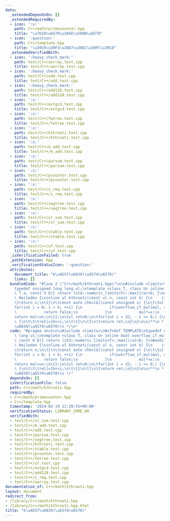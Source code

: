 ```yaml
---
data:
  _extendedDependsOn: []
  _extendedRequiredBy:
  - icon: ':x:'
    path: C++/math/primecounter.hpp
    title: "\u7D20\u6570\u306E\u500B\u6570"
  - icon: ':question:'
    path: C++/template.hpp
    title: "\u30C6\u30F3\u30D7\u30EC\u30FC\u30C8"
  _extendedVerifiedWith:
  - icon: ':heavy_check_mark:'
    path: test/C++/aarray.test.cpp
    title: test/C++/aarray.test.cpp
  - icon: ':heavy_check_mark:'
    path: test/C++/add.test.cpp
    title: test/C++/add.test.cpp
  - icon: ':heavy_check_mark:'
    path: test/C++/add128.test.cpp
    title: test/C++/add128.test.cpp
  - icon: ':x:'
    path: test/C++/extgcd.test.cpp
    title: test/C++/extgcd.test.cpp
  - icon: ':x:'
    path: test/C++/fwtree.test.cpp
    title: test/C++/fwtree.test.cpp
  - icon: ':x:'
    path: test/C++/kthrooti.test.cpp
    title: test/C++/kthrooti.test.cpp
  - icon: ':x:'
    path: test/C++/m_add.test.cpp
    title: test/C++/m_add.test.cpp
  - icon: ':x:'
    path: test/C++/parsum.test.cpp
    title: test/C++/parsum.test.cpp
  - icon: ':x:'
    path: test/C++/pcounter.test.cpp
    title: test/C++/pcounter.test.cpp
  - icon: ':x:'
    path: test/C++/s_rmq.test.cpp
    title: test/C++/s_rmq.test.cpp
  - icon: ':x:'
    path: test/C++/segtree.test.cpp
    title: test/C++/segtree.test.cpp
  - icon: ':x:'
    path: test/C++/sr_sum.test.cpp
    title: test/C++/sr_sum.test.cpp
  - icon: ':x:'
    path: test/C++/stable.test.cpp
    title: test/C++/stable.test.cpp
  - icon: ':x:'
    path: test/C++/uf.test.cpp
    title: test/C++/uf.test.cpp
  _isVerificationFailed: true
  _pathExtension: hpp
  _verificationStatusIcon: ':question:'
  attributes:
    document_title: "k\u4E57\u6839(\u6574\u6570)"
    links: []
  bundledCode: "#line 2 \"C++/math/kthrooti.hpp\"\n\n#include <limits>\n#ifndef TEMPLATE\n\
    typedef unsigned long long ul;\ntemplate <class T, class U> inline bool overflow_if_mul(const\
    \ T a, const U b){ return (std::numeric_limits<T>::max()/a)<b; }\n#endif\nnamespace\
    \ Heileden {\ninline ul kthrooti(const ul n, const int k) {\n    if(k==1) {\n\t\
    \treturn n;\n\t}\n\tconst auto chk=[&](const unsigned x) {\n\t\tul mul=1;\n\t\t\
    for(int i = 0; i < k; ++i) {\n            if(overflow_if_mul(mul, x)) {\n    \
    \            return false;\n            }\n            mul*=x;\n        }\n\t\t\
    return mul<=n;\n\t};\n\tul ret=0;\n\tfor(int i = 32; --i >= 0;) {\n\t\tif(chk(ret|(1U<<i)))\
    \ {\n\t\t\tret|=1U<<i;\n\t\t}\n\t}\n\treturn ret;\n}\n}\n\n/**\n * @brief k\u4E57\
    \u6839(\u6574\u6570)\n */\n"
  code: "#pragma once\n\n#include <limits>\n#ifndef TEMPLATE\ntypedef unsigned long\
    \ long ul;\ntemplate <class T, class U> inline bool overflow_if_mul(const T a,\
    \ const U b){ return (std::numeric_limits<T>::max()/a)<b; }\n#endif\nnamespace\
    \ Heileden {\ninline ul kthrooti(const ul n, const int k) {\n    if(k==1) {\n\t\
    \treturn n;\n\t}\n\tconst auto chk=[&](const unsigned x) {\n\t\tul mul=1;\n\t\t\
    for(int i = 0; i < k; ++i) {\n            if(overflow_if_mul(mul, x)) {\n    \
    \            return false;\n            }\n            mul*=x;\n        }\n\t\t\
    return mul<=n;\n\t};\n\tul ret=0;\n\tfor(int i = 32; --i >= 0;) {\n\t\tif(chk(ret|(1U<<i)))\
    \ {\n\t\t\tret|=1U<<i;\n\t\t}\n\t}\n\treturn ret;\n}\n}\n\n/**\n * @brief k\u4E57\
    \u6839(\u6574\u6570)\n */"
  dependsOn: []
  isVerificationFile: false
  path: C++/math/kthrooti.hpp
  requiredBy:
  - C++/math/primecounter.hpp
  - C++/template.hpp
  timestamp: '2024-02-19 12:20:55+09:00'
  verificationStatus: LIBRARY_SOME_WA
  verifiedWith:
  - test/C++/sr_sum.test.cpp
  - test/C++/m_add.test.cpp
  - test/C++/add.test.cpp
  - test/C++/parsum.test.cpp
  - test/C++/segtree.test.cpp
  - test/C++/kthrooti.test.cpp
  - test/C++/stable.test.cpp
  - test/C++/pcounter.test.cpp
  - test/C++/fwtree.test.cpp
  - test/C++/uf.test.cpp
  - test/C++/extgcd.test.cpp
  - test/C++/add128.test.cpp
  - test/C++/s_rmq.test.cpp
  - test/C++/aarray.test.cpp
documentation_of: C++/math/kthrooti.hpp
layout: document
redirect_from:
- /library/C++/math/kthrooti.hpp
- /library/C++/math/kthrooti.hpp.html
title: "k\u4E57\u6839(\u6574\u6570)"
---
```

